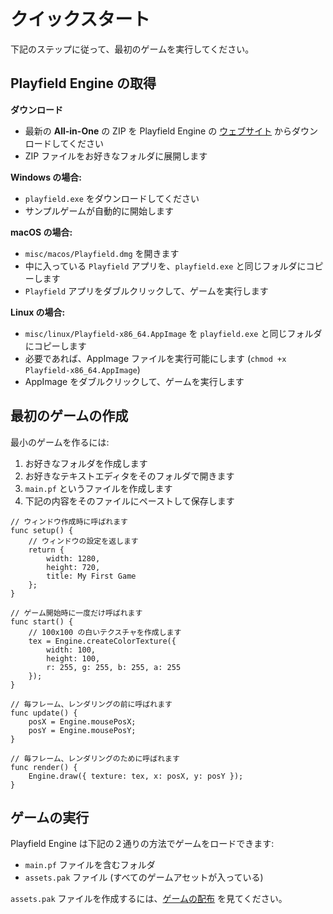 クイックスタート
================

下記のステップに従って、最初のゲームを実行してください。

## Playfield Engine の取得

**ダウンロード**

* 最新の **All-in-One** の ZIP を Playfield Engine の [ウェブサイト](https://noctvm.io/playfield/) からダウンロードしてください
* ZIP ファイルをお好きなフォルダに展開します

**Windows の場合:**

* `playfield.exe` をダウンロードしてください
* サンプルゲームが自動的に開始します

**macOS の場合:**

* `misc/macos/Playfield.dmg` を開きます
* 中に入っている `Playfield` アプリを、`playfield.exe` と同じフォルダにコピーします
* `Playfield` アプリをダブルクリックして、ゲームを実行します

**Linux の場合:**

* `misc/linux/Playfield-x86_64.AppImage` を `playfield.exe` と同じフォルダにコピーします
* 必要であれば、AppImage ファイルを実行可能にします (`chmod +x Playfield-x86_64.AppImage`)
* AppImage をダブルクリックして、ゲームを実行します

## 最初のゲームの作成

最小のゲームを作るには:

1. お好きなフォルダを作成します
2. お好きなテキストエディタをそのフォルダで開きます
3. `main.pf` というファイルを作成します
4. 下記の内容をそのファイルにペーストして保存します

```
// ウィンドウ作成時に呼ばれます
func setup() {
    // ウィンドウの設定を返します
    return {
        width: 1280,
        height: 720,
        title: My First Game
    };
}

// ゲーム開始時に一度だけ呼ばれます
func start() {
    // 100x100 の白いテクスチャを作成します
    tex = Engine.createColorTexture({
        width: 100,
        height: 100,
        r: 255, g: 255, b: 255, a: 255
    });
}

// 毎フレーム、レンダリングの前に呼ばれます
func update() {
    posX = Engine.mousePosX;
    posY = Engine.mousePosY;
}

// 毎フレーム、レンダリングのために呼ばれます
func render() {
    Engine.draw({ texture: tex, x: posX, y: posY });
}
```

## ゲームの実行

Playfield Engine は下記の２通りの方法でゲームをロードできます:

* `main.pf` ファイルを含むフォルダ
* `assets.pak` ファイル (すべてのゲームアセットが入っている)

`assets.pak` ファイルを作成するには、[ゲームの配布](distribute.md) を見てください。
